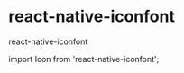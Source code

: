 # react-native-iconfont
react-native-iconfont


import Icon from 'react-native-iconfont';



<Icon
          position='left'
          icon='e632'
          iconPadding={12}
          label='left'
          iconColor='#000'
        />
